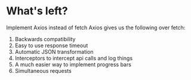 # What's left?
Implement Axios instead of fetch
Axios gives us the following over fetch:
1. Backwards compatibility
1. Easy to use response timeout
1. Automatic JSON transformation
1. Interceptors to intercept api calls and log things
1. A much easier way to implement progress bars
1. Simultaneous requests